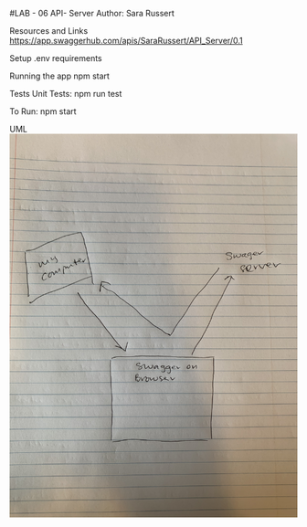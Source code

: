 #LAB - 06
API- Server
Author: Sara Russert

Resources and Links
https://app.swaggerhub.com/apis/SaraRussert/API_Server/0.1

Setup
.env requirements

Running the app
npm start

Tests
Unit Tests: npm run test

To Run:
npm start

UML
![UML Lab 06](./assets/umlLab06.jpeg)
